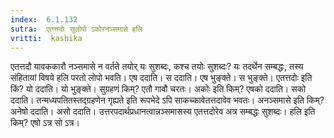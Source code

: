 ```yaml
---
index:  6.1.132
sutra:  एतत्तदोः सुलोपो ऽकोरनञ्समासे हलि
vritti:  kashika 
---
```


एतत्तदौ यावककारौ नञ्समासे न वर्तते तयोर् यः सुशब्दः, कश्च तयोः सुशब्दः? यः तदर्थेन सम्बद्धः, तस्य संहितायां विषये हलि परतो लोपो भवति। एष ददाति। स ददाति। एष भुङ्क्ते। स भुङ्क्ते। एतत्तदोः इति किं? यो ददाति। यो भुङ्क्ते। सुग्रहणं किम्? एतौ गावौ चरतः। अकोः इति किम्? एषको ददाति। सको ददाति। तन्मध्यपतितस्तद्ग्रहणेन गृह्यते इति रूपभेदे ऽपि साकच्कावेतत्तदावेव भवतः। अनञ्समासे इति किम्? अनेषो ददाति। असो ददाति। उत्तरपदार्थप्रधानत्वान्नञ्समासस्य एतत्तदोरेव अत्र सम्बद्धः सुशब्दः। हलि इति किम्? एषो ऽत्र सो ऽत्र।

